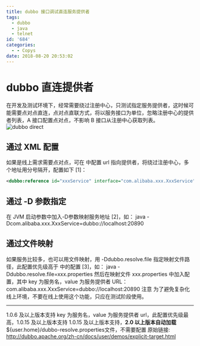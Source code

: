 ```yaml
---
title: dubbo 接口调试直连服务提供者
tags:
  - dubbo
  - java
  - telnet
id: '684'
categories:
  - - Copys
date: 2018-08-20 20:53:02
---
```


# dubbo 直连提供者

在开发及测试环境下，经常需要绕过注册中心，只测试指定服务提供者，这时候可能需要点对点直连，点对点直联方式，将以服务接口为单位，忽略注册中心的提供者列表，A 接口配置点对点，不影响 B 接口从注册中心获取列表。 ![dubbo direct](https://ws1.sinaimg.cn/large/4a8cf62bly1fy6pqhqerhj20ew0880ti.jpg)

## 通过 XML 配置

如果是线上需求需要点对点，可在 中配置 url 指向提供者，将绕过注册中心，多个地址用分号隔开，配置如下 \[1\]：

```XML
<dubbo:reference id="xxxService" interface="com.alibaba.xxx.XxxService" url="dubbo://localhost:20890" />
```

## 通过 -D 参数指定

在 JVM 启动参数中加入-D参数映射服务地址 \[2\]，如： java -Dcom.alibaba.xxx.XxxService=dubbo://localhost:20890

## 通过文件映射

如果服务比较多，也可以用文件映射，用 -Ddubbo.resolve.file 指定映射文件路径，此配置优先级高于 中的配置 \[3\]，如： java -Ddubbo.resolve.file=xxx.properties 然后在映射文件 xxx.properties 中加入配置，其中 key 为服务名，value 为服务提供者 URL： com.alibaba.xxx.XxxService=dubbo://localhost:20890 注意 为了避免复杂化线上环境，不要在线上使用这个功能，只应在测试阶段使用。

* * *

1.0.6 及以上版本支持 key 为服务名，value 为服务提供者 url，此配置优先级最高，1.0.15 及以上版本支持 1.0.15 及以上版本支持，**2.0 以上版本自动加载** ${user.home}/dubbo-resolve.properties文件，不需要配置 原始链接: http://dubbo.apache.org/zh-cn/docs/user/demos/explicit-target.html